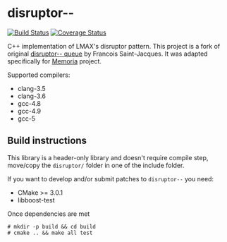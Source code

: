 disruptor--
===========


[![Build Status](https://travis-ci.org/fsaintjacques/disruptor--.svg?branch=develop)](https://travis-ci.org/fsaintjacques/disruptor--) [![Coverage Status](https://coveralls.io/repos/fsaintjacques/disruptor--/badge.svg?branch=develop)](https://coveralls.io/r/fsaintjacques/disruptor--?branch=develop)

C++ implementation of LMAX's disruptor pattern. This project is a fork of original [disruptor-- queue](https://github.com/fsaintjacques/disruptor--) by Francois Saint-Jacques. It was adapted specifically for [Memoria](https://bitbucket.org/vsmirnov/memoria/wiki/Home) project. 

Supported compilers:
  - clang-3.5
  - clang-3.6
  - gcc-4.8
  - gcc-4.9
  - gcc-5

Build instructions
------------------

This library is a header-only library and doesn't require compile step,
move/copy the `disruptor/` folder in one of the include folder.

If you want to develop and/or submit patches to `disruptor--` you need:
  - CMake >= 3.0.1
  - libboost-test

Once dependencies are met

```
# mkdir -p build && cd build
# cmake .. && make all test
```

